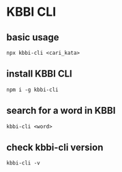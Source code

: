 # KBBI CLI

## basic usage

```
npx kbbi-cli <cari_kata>
```

## install KBBI CLI

```
npm i -g kbbi-cli
```

## search for a word in KBBI

```
kbbi-cli <word>
```

## check kbbi-cli version

```
kbbi-cli -v
```
